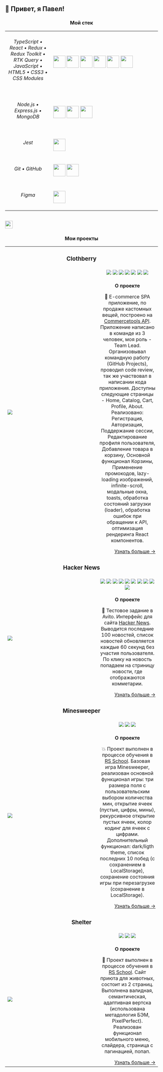 <!--

![ts](https://user-images.githubusercontent.com/65166970/204084623-b5583821-48f0-466a-bb20-bf9ed003183a.svg)
![react](https://user-images.githubusercontent.com/65166970/204084630-ed107114-df29-45bd-9f37-1d39a5a70925.svg)
![redux](https://user-images.githubusercontent.com/65166970/204084634-58f8c2d2-fa0a-4046-a625-29521daac9d8.svg)
![js](https://user-images.githubusercontent.com/65166970/204084636-c680546c-edeb-4cbe-9ba3-bc00a5853c8c.svg)
![html](https://user-images.githubusercontent.com/65166970/204084640-fc0dc408-4594-4a9d-8b2d-7f864a0a7c39.svg)
![css](https://user-images.githubusercontent.com/65166970/204084645-ec69de45-81d0-4ef8-9a4c-84c69f89ab2a.svg)
![react-router](https://user-images.githubusercontent.com/65166970/204084649-5a9a54d4-340d-4542-ae55-2b4e0cd9f3f7.svg)
![jest](https://user-images.githubusercontent.com/65166970/204084651-5bcc305b-287a-4880-89e4-f9a671b3f67a.svg)
![nodejs](https://user-images.githubusercontent.com/65166970/204084653-700bb90a-fbdb-4708-9a36-49a0164b2bce.svg)
![express](https://user-images.githubusercontent.com/65166970/204084659-499e8030-25bc-4509-b969-8d552fcf3cfa.svg)
![mongo](https://user-images.githubusercontent.com/65166970/204084667-61ff5278-71b6-4535-ab0a-fb32bd7a4a6c.svg)
![figma](https://user-images.githubusercontent.com/65166970/204084679-72f55863-9313-4a5a-a64b-e61cfb253b79.svg)
![git](https://user-images.githubusercontent.com/65166970/204084684-c76c19ad-0651-4744-81a9-6bbd6521f497.svg)
![github](https://user-images.githubusercontent.com/65166970/204084686-ce87d896-9d70-468d-8451-aba59f9d2559.svg)


![HTML5](https://img.shields.io/badge/HTML5-E34F26?style=flat-square&logo=html5&logoColor=white)
![CSS3](https://img.shields.io/badge/CSS3-1572B6?style=flat-square&logo=css3&logoColor=white)
![JavaScript](https://img.shields.io/badge/JavaScript-202124?style=flat-square&logo=javascript&logoColor=F7DF1E)
![TypeScript](https://img.shields.io/badge/TypeScript-3178C6?style=flat-square&logo=typescript&logoColor=white)
![React](https://img.shields.io/badge/-React-202124?logo=react&logoColor=61DAFB&style=flat-square)
![ReactRouter](https://img.shields.io/badge/React_Router-CA4245?style=flat-square&logo=react-router&logoColor=white)
![Redux](https://img.shields.io/badge/Redux-593D88?style=flat-square&logo=redux&logoColor=white)
![Redux-toolkit](https://img.shields.io/badge/Redux%20Toolkit-593D88?style=flat-square&logo=redux&logoColor=white)
![RTKQuery](https://img.shields.io/badge/RTK%20Query-593D88?style=flat-square&logo=redux&logoColor=white)
![Jest](https://img.shields.io/badge/Jest-C21325?style=flat-square&logo=jest&logoColor=white)
![Node.js](https://img.shields.io/badge/Node.JS-339933?style=flat-square&logo=node.js&logoColor=white)
![MongoDB](https://img.shields.io/badge/MongoDB-47A248?style=flat-square&logo=mongodb&logoColor=white)
![Express.js](https://img.shields.io/badge/Express.js-464646?style=flat-square&logo=express&logoColor=white)
![GIT](https://img.shields.io/badge/-GIT-000?&logo=GIT)

--!>


<h2>👋 Привет, я Павел!</h1>

<h3 align="center">Мой стек</h3>

<table>
<tbody>
<tr>
<td align="center" width="30%">
<h6>TypeScript • React • Redux • Redux Toolkit • RTK Query • JavaScript • HTML5 • CSS3 • CSS Modules</h6>
</td>
<td>
<img src="https://user-images.githubusercontent.com/65166970/204084623-b5583821-48f0-466a-bb20-bf9ed003183a.svg" height="40px"/>
<img src="https://user-images.githubusercontent.com/65166970/204084630-ed107114-df29-45bd-9f37-1d39a5a70925.svg" height="40px"/>
<img src="https://user-images.githubusercontent.com/65166970/204084634-58f8c2d2-fa0a-4046-a625-29521daac9d8.svg" height="40px"/>
<img src="https://user-images.githubusercontent.com/65166970/204084636-c680546c-edeb-4cbe-9ba3-bc00a5853c8c.svg" height="40px"/>
<img src="https://user-images.githubusercontent.com/65166970/204084640-fc0dc408-4594-4a9d-8b2d-7f864a0a7c39.svg" height="40px"/>
<img src="https://user-images.githubusercontent.com/65166970/204084645-ec69de45-81d0-4ef8-9a4c-84c69f89ab2a.svg" height="40px"/>
</td>
</tr>
<tr>
<td align="center">
<h6>Node.js • Express.js • MongoDB</h6>
</td>
<td>
<img src="https://user-images.githubusercontent.com/65166970/204084653-700bb90a-fbdb-4708-9a36-49a0164b2bce.svg" height="40px"/>
<img src="https://user-images.githubusercontent.com/65166970/204084659-499e8030-25bc-4509-b969-8d552fcf3cfa.svg" height="40px"/>
<img src="https://user-images.githubusercontent.com/61308457/168620785-10c2a65d-ae8e-4ad0-8ae9-99e88e460b41.svg" height="40px"/>
</td>
</tr>
<tr>
<td align="center">
<h6>Jest</h6>
</td>
<td>
<img src="https://user-images.githubusercontent.com/65166970/204084651-5bcc305b-287a-4880-89e4-f9a671b3f67a.svg" height="40px"/>
</td>
</tr>
<tr>
<td align="center">
<h6>Git • GitHub</h6>
</td>
<td>
<img src="https://user-images.githubusercontent.com/65166970/204084684-c76c19ad-0651-4744-81a9-6bbd6521f497.svg" height="40px"/>
<img src="https://user-images.githubusercontent.com/65166970/204084686-ce87d896-9d70-468d-8451-aba59f9d2559.svg" height="40px"/>
</td>
</tr>
<tr>
<td align="center">
<h6>Figma</h6>
</td>
<td>
<img src="https://user-images.githubusercontent.com/65166970/204084679-72f55863-9313-4a5a-a64b-e61cfb253b79.svg" height="40px"/>
</td>
</tr>
</tbody>
</table>

<br>
<a href="https://www.codewars.com/users/Paavveel" title="Открыть профиль на Codewars">
<img src="https://www.codewars.com/users/Paavveel/badges/small" height="25px"/>
</a>




<h3 align="center">Мои проекты</h3>
<table>
  <tbody>
   <tr>
     <tr>
      <td colspan="2">
        <h3 align="center">Clothberry</h3>
      </td>
    </tr>
    <tr>
      <td rowspan="3" width="60%">
        <a href="https://clothberry.netlify.app" title="Открыть Демо">
          <img src="https://user-images.githubusercontent.com/65166970/204088725-8f67c689-26d2-49cd-ac1f-4d48c5437e54.gif" />
        </a>
      </td>
    </tr>
    <tr>
      <td>
        <div align="center">
          <img src="https://img.shields.io/badge/TypeScript-3178C6?style=flat-square&logo=typescript&logoColor=white" />
          <img src="https://img.shields.io/badge/React-202124?logo=react&logoColor=61DAFB&style=flat-square" />
          <img src="https://img.shields.io/badge/Redux-593D88?style=flat-square&logo=redux&logoColor=white" />
          <img src="https://img.shields.io/badge/Redux%20Toolkit-593D88?style=flat-square&logo=redux&logoColor=white" />
          <img src="https://img.shields.io/badge/HTML5-E34F26?style=flat-square&logo=html5&logoColor=white" />
          <img src="https://img.shields.io/badge/CSS3-1572B6?style=flat-square&logo=css3&logoColor=white" />
          <img src="https://img.shields.io/badge/React_Router-CA4245?style=flat-square&logo=react-router&logoColor=white" />
        </div>
      </td>
    </tr>
    <tr>
      <td>
        <p align="center"><b>О проекте</b></p>
        <p align="center">
          📰 E-commerce SPA приложение, по продаже кастомных вещей, построено на <a href="https://docs.commercetools.com/api/">Commercetools API</a>. Приложение написано в команде из 3 человек, моя роль - Team Lead. Организовывал командную работу (GitHub Projects), проводил code review, так же участвовал в написании кода приложения. Доступны следующие страницы - Home, Catalog, Cart, Profile, About. Реализовано: Регистрация, Авторизация, Поддержание сессии, Редактирование профиля пользователя, Добавление товара в корзину, Основной функционал Корзины, Применение промокодов, lazy-loading изображений, infinite-scroll, модальные окна, toasts, обработка состояний загрузки (loader), обработка ошибок при обращении к API, оптимизация рендеринга React компонентов.
        </p>
        <div align="right">
          <a href="https://github.com/Paavveel/clothberry" title="Перейти в репозиторий проекта">Узнать больше →</a>
        </div>
      </td>
    </tr>
  </tr>
 <tr>
    <tr>
      <td colspan="2">
        <h3 align="center">Hacker News</h3>
      </td>
    </tr>
    <tr>
      <td rowspan="3" width="60%">
        <a href="https://hacker-news-paavveel.onrender.com/" title="Открыть Демо">
          <img src="https://user-images.githubusercontent.com/65166970/204088725-8f67c689-26d2-49cd-ac1f-4d48c5437e54.gif" />
        </a>
      </td>
    </tr>
    <tr>
      <td>
        <div align="center">
          <img src="https://img.shields.io/badge/React-202124?logo=react&logoColor=61DAFB&style=flat-square" />
          <img src="https://img.shields.io/badge/Redux-593D88?style=flat-square&logo=redux&logoColor=white" />
          <img src="https://img.shields.io/badge/Redux%20Toolkit-593D88?style=flat-square&logo=redux&logoColor=white" />
          <img src="https://img.shields.io/badge/RTK%20Query-593D88?style=flat-square&logo=redux&logoColor=white" />
          <img src="https://img.shields.io/badge/TypeScript-3178C6?style=flat-square&logo=typescript&logoColor=white" />
          <img src="https://img.shields.io/badge/HTML5-E34F26?style=flat-square&logo=html5&logoColor=white" />
          <img src="https://img.shields.io/badge/CSS3-1572B6?style=flat-square&logo=css3&logoColor=white" />
          <img src="https://img.shields.io/badge/React_Router-CA4245?style=flat-square&logo=react-router&logoColor=white" />
          <img src="https://img.shields.io/badge/Node.JS-339933?style=flat-square&logo=node.js&logoColor=white" />
          <img src="https://img.shields.io/badge/Express.js-464646?style=flat-square&logo=express&logoColor=white" />
        </div>
      </td>
    </tr>
    <tr>
      <td>
        <p align="center"><b>О проекте</b></p>
        <p align="center">
          📰 Тестовое задание в Avito. Интерфейс для сайта <a href="https://news.ycombinator.com/news">Hacker News</a>.
          Выводится последние 100 новостей, список новостей обновляется каждые 60 секунд без участия пользователя. По клику на новость попадаем на стриницу новости, где отображаются комметарии.
        </p>
        <div align="right">
          <a href="https://github.com/Paavveel/hacker-news" title="Перейти в репозиторий проекта">Узнать больше →</a>
        </div>
      </td>
    </tr>
 <tr>
      <td colspan="2">
        <h3 align="center">Minesweeper</h3>
      </td>
    </tr>
    <tr>
      <td rowspan="3" width="60%">
        <a href="https://paavveel.github.io/minesweeper/minesweeper" title="Открыть Демо">
          <img src="https://user-images.githubusercontent.com/65166970/241381339-0abe95c3-cba7-4421-8669-62361d96fce2.gif" />
        </a>
      </td>
    </tr>
    <tr>
      <td>
        <div align="center">
          <img src="https://img.shields.io/badge/JavaScript-202124?style=flat-square&logo=javascript&logoColor=F7DF1E" />
          <img src="https://img.shields.io/badge/HTML5-E34F26?style=flat-square&logo=html5&logoColor=white" />
          <img src="https://img.shields.io/badge/CSS3-1572B6?style=flat-square&logo=css3&logoColor=white" />
        </div>
      </td>
    </tr>
    <tr>
      <td>
        <p align="center"><b>О проекте</b></p>
        <p align="center">
          💥 Проект выполнен в процессе обучения в <a href="https://rs.school/">RS School</a>.
          Базовая игра Minesweeper, реализован основной функционал игры: три размера поля с пользовательским выбором количества мин, открытие ячеек (пустые, цифры, мины), рекурсивное открытие пустых ячеек, колор кодинг для ячеек с цифрами. Дополнительный функционал: dark/ligth theme, список последних 10 побед (с сохранением в LocalStorage), сохранение состояния игры при перезагрузке (сохранение в LocalStorage).
        </p>
        <div align="right">
          <a href="https://github.com/Paavveel/minesweeper" title="Перейти в репозиторий проекта">Узнать больше →</a>
        </div>
      </td>
    </tr>
        <tr>
      <td colspan="2">
        <h3 align="center">Shelter</h3>
      </td>
    </tr>
    <tr>
      <td rowspan="3" width="60%">
        <a href="https://paavveel.github.io/shelter/shelter/main.html" title="Открыть Демо">
          <img src="https://user-images.githubusercontent.com/65166970/232239209-9a9852b7-c0c7-43bc-a4be-e008fb062dcb.gif" />
        </a>
      </td>
    </tr>
    <tr>
      <td>
        <div align="center">
          <img src="https://img.shields.io/badge/HTML5-E34F26?style=flat-square&logo=html5&logoColor=white" />
          <img src="https://img.shields.io/badge/CSS3-1572B6?style=flat-square&logo=css3&logoColor=white" />
          <img src="https://img.shields.io/badge/JavaScript-202124?style=flat-square&logo=javascript&logoColor=F7DF1E" />
        </div>
      </td>
    </tr>
    <tr>
      <td>
        <p align="center"><b>О проекте</b></p>
        <p align="center">
          🐶 Проект выполнен в процессе обучения в <a href="https://rs.school/">RS School</a>.
          Сайт приюта для животных, состоит из 2 страниц. Выполнена валидная, семантическая, адаптивная вертска (использована метадология БЭМ, PixelPerfect). Реализован функционал мобильного меню, слайдера, страница с пагинацией, попап.
        </p>
        <div align="right">
          <a href="https://github.com/Paavveel/shelter" title="Перейти в репозиторий проекта">Узнать больше →</a>
        </div>
      </td>
    </tr>
</tbody>
</table>
